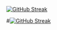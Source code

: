 [![GitHub Streak](http://github-readme-streak-stats.herokuapp.com?user=odie100&theme=onedark&hide_border=true&mode=weekly)](https://git.io/streak-stats)

#[![GitHub Streak](https://streak-stats.demolab.com/?user=odie100)](https://git.io/streak-stats)
